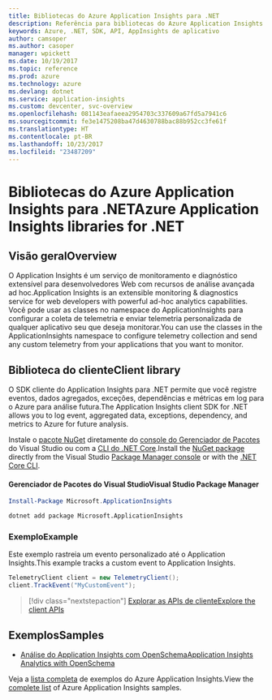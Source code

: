 ```yaml
---
title: Bibliotecas do Azure Application Insights para .NET
description: Referência para bibliotecas do Azure Application Insights para .NET
keywords: Azure, .NET, SDK, API, AppInsights de aplicativo
author: camsoper
ms.author: casoper
manager: wpickett
ms.date: 10/19/2017
ms.topic: reference
ms.prod: azure
ms.technology: azure
ms.devlang: dotnet
ms.service: application-insights
ms.custom: devcenter, svc-overview
ms.openlocfilehash: 081143eafaeea2954703c337609a67fd5a7941c6
ms.sourcegitcommit: fe3e1475208ba47d4630788bac88b952cc3fe61f
ms.translationtype: HT
ms.contentlocale: pt-BR
ms.lasthandoff: 10/23/2017
ms.locfileid: "23487209"
---
```

# <a name="azure-application-insights-libraries-for-net"></a><span data-ttu-id="f272e-104">Bibliotecas do Azure Application Insights para .NET</span><span class="sxs-lookup"><span data-stu-id="f272e-104">Azure Application Insights libraries for .NET</span></span>

## <a name="overview"></a><span data-ttu-id="f272e-105">Visão geral</span><span class="sxs-lookup"><span data-stu-id="f272e-105">Overview</span></span>

<span data-ttu-id="f272e-106">O Application Insights é um serviço de monitoramento e diagnóstico extensível para desenvolvedores Web com recursos de análise avançada ad hoc.</span><span class="sxs-lookup"><span data-stu-id="f272e-106">Application Insights is an extensible monitoring & diagnostics service for web developers with powerful ad-hoc analytics capabilities.</span></span> <span data-ttu-id="f272e-107">Você pode usar as classes no namespace do ApplicationInsights para configurar a coleta de telemetria e enviar telemetria personalizada de qualquer aplicativo seu que deseja monitorar.</span><span class="sxs-lookup"><span data-stu-id="f272e-107">You can use the classes in the ApplicationInsights namespace to configure telemetry collection and send any custom telemetry from your applications that you want to monitor.</span></span>

## <a name="client-library"></a><span data-ttu-id="f272e-108">Biblioteca do cliente</span><span class="sxs-lookup"><span data-stu-id="f272e-108">Client library</span></span>

<span data-ttu-id="f272e-109">O SDK cliente do Application Insights para .NET permite que você registre eventos, dados agregados, exceções, dependências e métricas em log para o Azure para análise futura.</span><span class="sxs-lookup"><span data-stu-id="f272e-109">The Application Insights client SDK for .NET allows you to log event, aggregated data, exceptions, dependency, and metrics to Azure for future analysis.</span></span>

<span data-ttu-id="f272e-110">Instale o [pacote NuGet](https://www.nuget.org/packages/Microsoft.ApplicationInsights ) diretamente do [console do Gerenciador de Pacotes][PackageManager] do Visual Studio ou com a [CLI do .NET Core][DotNetCLI].</span><span class="sxs-lookup"><span data-stu-id="f272e-110">Install the [NuGet package](https://www.nuget.org/packages/Microsoft.ApplicationInsights ) directly from the Visual Studio [Package Manager console][PackageManager] or with the [.NET Core CLI][DotNetCLI].</span></span>

#### <a name="visual-studio-package-manager"></a><span data-ttu-id="f272e-111">Gerenciador de Pacotes do Visual Studio</span><span class="sxs-lookup"><span data-stu-id="f272e-111">Visual Studio Package Manager</span></span>

```powershell
Install-Package Microsoft.ApplicationInsights 
```

```bash
dotnet add package Microsoft.ApplicationInsights 
```

### <a name="example"></a><span data-ttu-id="f272e-112">Exemplo</span><span class="sxs-lookup"><span data-stu-id="f272e-112">Example</span></span>

<span data-ttu-id="f272e-113">Este exemplo rastreia um evento personalizado até o Application Insights.</span><span class="sxs-lookup"><span data-stu-id="f272e-113">This example tracks a custom event to Application Insights.</span></span>

```csharp
TelemetryClient client = new TelemetryClient();
client.TrackEvent("MyCustomEvent");
```

> [!div class="nextstepaction"]
> [<span data-ttu-id="f272e-114">Explorar as APIs de cliente</span><span class="sxs-lookup"><span data-stu-id="f272e-114">Explore the client APIs</span></span>](/dotnet/api/overview/azure/insights/client)



## <a name="samples"></a><span data-ttu-id="f272e-115">Exemplos</span><span class="sxs-lookup"><span data-stu-id="f272e-115">Samples</span></span>

- [<span data-ttu-id="f272e-116">Análise do Application Insights com OpenSchema</span><span class="sxs-lookup"><span data-stu-id="f272e-116">Application Insights Analytics with OpenSchema</span></span>](https://azure.microsoft.com/resources/samples/guidance-appinsights-openschema/)

<span data-ttu-id="f272e-117">Veja a [lista completa](https://azure.microsoft.com/resources/samples/?service=application-insights&platform=dotnet) de exemplos do Azure Application Insights.</span><span class="sxs-lookup"><span data-stu-id="f272e-117">View the [complete list](https://azure.microsoft.com/resources/samples/?service=application-insights&platform=dotnet) of Azure Application Insights samples.</span></span>

[PackageManager]: https://docs.microsoft.com/nuget/tools/package-manager-console
[DotNetCLI]: https://docs.microsoft.com/dotnet/core/tools/dotnet-add-package
